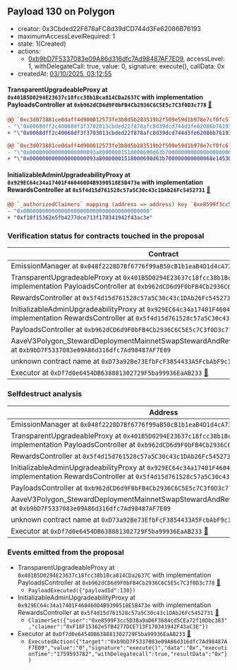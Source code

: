## Payload 130 on Polygon

- creator: 0x3Cbded22F878aFC8d39dCD744d3Fe62086B76193
- maximumAccessLevelRequired: 1
- state: 1(Created)
- actions:
  - [0xb9bD7F5337083e09A86d316dfc7Ad98487AF7E09](https://polygonscan.com/address/0xb9bD7F5337083e09A86d316dfc7Ad98487AF7E09), accessLevel: 1, withDelegateCall: true, value: 0, signature: execute(), callData: 0x
- createdAt: [03/10/2025, 03:12:55](https://polygonscan.com/tx/0xe3b2334ea78e694856f1eb6db7b025526a8b03ba676a9e95cb4f0dbb944b3279)

#### TransparentUpgradeableProxy at `0x401B5D0294E23637c18fcc38b1Bca814CDa2637C` with implementation PayloadsController at `0xb962dCD6d9F0bFB4Cb2936C6C5E5c7C3f0D3c778` [:ghost:](https://github.com/bgd-labs/aave-address-book  "GovernanceV3Polygon.PAYLOADS_CONTROLLER")

```diff
@@ `0xc3d073881ce0daff4d900012573fe3b8d5b283519b2f509e59d1b978e7cf0fc5` raw  @@
- "\"0x0068dff2c40068df3f3702013cbded22f878afc8d39dcd744d3fe62086b76193\""
+ "\"0x0068dff2c40068df3f3703013cbded22f878afc8d39dcd744d3fe62086b76193\""

@@ `0xc3d073881ce0daff4d900012573fe3b8d5b283519b2f509e59d1b978e7cf0fc6` raw  @@
- "\"0x000000000000000000093a80000001518000690d63b700000000000000000000\""
+ "\"0x000000000000000000093a80000001518000690d63b700000000000068e14536\""

```
#### InitializableAdminUpgradeabilityProxy at `0x929EC64c34a17401F460460D4B9390518E5B473e` with implementation RewardsController at `0x5f4d15d761528c57a5C30c43c1DAb26Fc5452731` [:ghost:](https://github.com/bgd-labs/aave-address-book  "AaveV3Polygon.DEFAULT_INCENTIVES_CONTROLLER")

```diff
@@ `_authorizedClaimers` mapping (address => address) key `0xe8599f3cc5d38a9ad6f3684cd5cea72f10dbc383` @@
- "0x0000000000000000000000000000000000000000"
+ "0xf18f15362e5fb4277dce713f170341942f43ac3e"

```
### Verification status for contracts touched in the proposal

| Contract | Status |
|---------|------------|
| EmissionManager at `0x048f2228D7Bf6776f99aB50cB1b1eaB4D1d4cA73` [:ghost:](https://github.com/bgd-labs/aave-address-book  "AaveV3Polygon.EMISSION_MANAGER") | Contract |
| TransparentUpgradeableProxy at `0x401B5D0294E23637c18fcc38b1Bca814CDa2637C` with implementation PayloadsController at `0xb962dCD6d9F0bFB4Cb2936C6C5E5c7C3f0D3c778` [:ghost:](https://github.com/bgd-labs/aave-address-book  "GovernanceV3Polygon.PAYLOADS_CONTROLLER") | Contract |
| RewardsController at `0x5f4d15d761528c57a5C30c43c1DAb26Fc5452731` | Contract |
| InitializableAdminUpgradeabilityProxy at `0x929EC64c34a17401F460460D4B9390518E5B473e` with implementation RewardsController at `0x5f4d15d761528c57a5C30c43c1DAb26Fc5452731` [:ghost:](https://github.com/bgd-labs/aave-address-book  "AaveV3Polygon.DEFAULT_INCENTIVES_CONTROLLER") | Contract |
| PayloadsController at `0xb962dCD6d9F0bFB4Cb2936C6C5E5c7C3f0D3c778` | Contract |
| AaveV3Polygon_StewardDeploymentMainnetSwapStewardAndRewardsSteward_20250821 at `0xb9bD7F5337083e09A86d316dfc7Ad98487AF7E09` | Contract |
| unknown contract name at `0xD73a92Be73EfbFcF3854433A5FcbAbF9c1316073` | EOA |
| Executor at `0xDf7d0e6454DB638881302729F5ba99936EaAB233` [:ghost:](https://github.com/bgd-labs/aave-address-book  "AaveV2Polygon.POOL_ADMIN") | Contract |

### Selfdestruct analysis

| Address | Result |
|---------|------------|
| EmissionManager at `0x048f2228D7Bf6776f99aB50cB1b1eaB4D1d4cA73` [:ghost:](https://github.com/bgd-labs/aave-address-book  "AaveV3Polygon.EMISSION_MANAGER") | Safe |
| TransparentUpgradeableProxy at `0x401B5D0294E23637c18fcc38b1Bca814CDa2637C` with implementation PayloadsController at `0xb962dCD6d9F0bFB4Cb2936C6C5E5c7C3f0D3c778` [:ghost:](https://github.com/bgd-labs/aave-address-book  "GovernanceV3Polygon.PAYLOADS_CONTROLLER") | DelegateCall |
| RewardsController at `0x5f4d15d761528c57a5C30c43c1DAb26Fc5452731` | Safe |
| InitializableAdminUpgradeabilityProxy at `0x929EC64c34a17401F460460D4B9390518E5B473e` with implementation RewardsController at `0x5f4d15d761528c57a5C30c43c1DAb26Fc5452731` [:ghost:](https://github.com/bgd-labs/aave-address-book  "AaveV3Polygon.DEFAULT_INCENTIVES_CONTROLLER") | DelegateCall |
| PayloadsController at `0xb962dCD6d9F0bFB4Cb2936C6C5E5c7C3f0D3c778` | Safe |
| AaveV3Polygon_StewardDeploymentMainnetSwapStewardAndRewardsSteward_20250821 at `0xb9bD7F5337083e09A86d316dfc7Ad98487AF7E09` | Safe |
| unknown contract name at `0xD73a92Be73EfbFcF3854433A5FcbAbF9c1316073` | EOA |
| Executor at `0xDf7d0e6454DB638881302729F5ba99936EaAB233` [:ghost:](https://github.com/bgd-labs/aave-address-book  "AaveV2Polygon.POOL_ADMIN") | DelegateCall |

### Events emitted from the proposal

- TransparentUpgradeableProxy at `0x401B5D0294E23637c18fcc38b1Bca814CDa2637C` with implementation PayloadsController at `0xb962dCD6d9F0bFB4Cb2936C6C5E5c7C3f0D3c778` [:ghost:](https://github.com/bgd-labs/aave-address-book  "GovernanceV3Polygon.PAYLOADS_CONTROLLER")
  - `PayloadExecuted({"payloadId":130})`
- InitializableAdminUpgradeabilityProxy at `0x929EC64c34a17401F460460D4B9390518E5B473e` with implementation RewardsController at `0x5f4d15d761528c57a5C30c43c1DAb26Fc5452731` [:ghost:](https://github.com/bgd-labs/aave-address-book  "AaveV3Polygon.DEFAULT_INCENTIVES_CONTROLLER")
  - `ClaimerSet({"user":"0xe8599F3cc5D38a9aD6F3684cd5CEa72f10Dbc383","claimer":"0xF18F15362e5fB4277DCE713F170341942F43aC3E"})`
- Executor at `0xDf7d0e6454DB638881302729F5ba99936EaAB233` [:ghost:](https://github.com/bgd-labs/aave-address-book  "AaveV2Polygon.POOL_ADMIN")
  - `ExecutedAction({"target":"0xb9bD7F5337083e09A86d316dfc7Ad98487AF7E09","value":"0","signature":"execute()","data":"0x","executionTime":"1759593782","withDelegatecall":true,"resultData":"0x"})`
